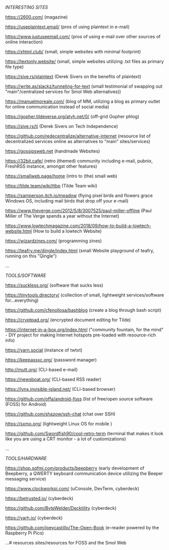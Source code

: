 *INTERESTING SITES*

https://2600.com/ (magazine)

https://useplaintext.email/ (pros of using plaintext in e-mail)

https://www.justuseemail.com/ (pros of using e-mail over other sources of online interaction)

https://xhtml.club/ (small, simple websites with minimal footprint)

https://textonly.website/ (small, simple websites utilizing .txt files as primary file type)

https://sive.rs/plaintext (Derek Sivers on the benefits of plaintext)

https://write.as/slackz/tunneling-for-text (small testimonial of swapping out "main"/centralized services for Smol Web alternatives))

https://manuelmoreale.com/ (blog of MM, utilizing a blog as primary outlet for online communication instead of social media)

https://gopher.tildeverse.org/atyh.net/0/ (off-grid Gopher phlog)

https://sive.rs/ti (Derek Sivers on Tech Independence)

https://github.com/redecentralize/alternative-internet (resource list of decentralized services online as alternatives to "main" sites/services)

https://gossipsweb.net (handmade Websites)

https://32bit.cafe/ (retro (themed) community including e-mail, pubnix, FreshRSS instance, amongst other features)

https://smallweb.page/home (intro to (the) small web)

https://tilde.team/wiki/ttbp (Tilde Team wiki)

https://samperson.itch.io/meadow (flying pixel birds and flowers grace Windows OS, including mail birds that drop off your e-mail)

https://www.theverge.com/2012/5/8/3007525/paul-miller-offline (Paul Miller of The Verge spends a year without the Internet)

https://www.lowtechmagazine.com/2018/09/how-to-build-a-lowtech-website.html (How to build a lowtech Website)

https://wizardzines.com/ (programming zines)

https://teafry.me/dingle/index.html (small Website playground of teafry, running on this "Qingle")

...

*TOOLS/SOFTWARE*

https://suckless.org/ (software that sucks less)

https://tinytools.directory/ (collection of small, lightweight services/software for...everything)

https://github.com/cfenollosa/bashblog (create a blog through bash script)

https://cryptpad.org/ (encrypted document editing for Tilde)

https://internet-in-a-box.org/index.html ("community fountain, for the mind" - DIY project for making Internet hotspots pre-loaded with resource-rich info)  

https://yarn.social (instance of twtxt)

https://keepassxc.org/ (password manager)

http://mutt.org/ (CLI-based e-mail)

https://newsboat.org/ (CLI-based RSS reader)

https://lynx.invisible-island.net/ (CLI-based browser)

https://github.com/offa/android-foss (list of free/open source software (FOSS) for Android)

https://github.com/shazow/ssh-chat (chat over SSH)

https://sxmo.org/ (lightweight Linux OS for mobile )

https://github.com/Swordfish90/cool-retro-term (terminal that makes it look like you are using a CRT monitor - a lot of customizations)

...

*TOOLS/HARDWARE*

https://shop.sqfmi.com/products/beepberry (early development of Beepberry, a QWERTY keyboard communication device utilizing the Beeper messaging service)

https://www.clockworkpi.com/ (uConsole, DevTerm, cyberdeck)

https://betrusted.io/ (cyberdeck)

https://github.com/ByteWelder/Decktility (cyberdeck)

https://yarh.io/ (cyberdeck)

https://github.com/joeycastillo/The-Open-Book (e-reader powered by the Raspberry Pi Pico)

...# resources
sites/resources for FOSS and the Smol Web
